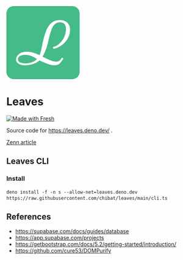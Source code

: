 ![logo](static/assets/img/icon-192x192.png)

# Leaves

[![Made with Fresh](https://fresh.deno.dev/fresh-badge.svg)](https://fresh.deno.dev)

Source code for https://leaves.deno.dev/ .

[Zenn article](https://zenn.dev/chiba/articles/md-sns-deno-fresh)

## Leaves CLI

### Install

```
deno install -f -n s --allow-net=leaves.deno.dev https://raw.githubusercontent.com/chibat/leaves/main/cli.ts
```

## References

- https://supabase.com/docs/guides/database
- https://app.supabase.com/projects
- https://getbootstrap.com/docs/5.2/getting-started/introduction/
- https://github.com/cure53/DOMPurify
